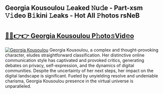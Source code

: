 ## Georgia Kousoulou 𝙻eaked 𝙽u𝚍e - Part-xsm 𝚅𝚒deo B𝚒kini 𝙻eaks - Hot All 𝙿hotos rsNeB

# <h2><a href="http://ld3ep4.urlbe.top/?page=Georgia+Kousoulou">🔗🔗👉👉 Georgia Kousoulou P𝚑oto𝚜Vid𝚎o</a></h2>

[![Georgia Kousoulou](https://i.imgur.com/eBuTRDB.gif)](http://ld3ep4.urlbe.top/?page=Georgia+Kousoulou)
Georgia Kousoulou, a complex and thought-provoking character, eludes straightforward classification. Her distinctive online communication style has captivated and provoked critics, generating debates on privacy, self-expression, and the dynamics of digital communities. Despite the uncertainty of her next steps, her impact on the digital landscape is significant. Fueled by unyielding resolve and undeniable charisma, Georgia Kousoulou presence in the virtual universe is unparalleled.
